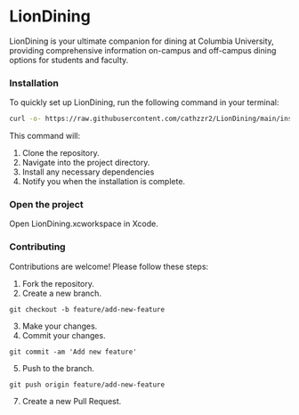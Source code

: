 # LionDining
LionDining is your ultimate companion for dining at Columbia University, providing comprehensive information on-campus and off-campus dining options for students and faculty.

### Installation
To quickly set up LionDining, run the following command in your terminal:
```bash
curl -o- https://raw.githubusercontent.com/cathzzr2/LionDining/main/install.sh | bash
```
This command will:
1. Clone the repository.
2. Navigate into the project directory.
3. Install any necessary dependencies
4. Notify you when the installation is complete.

### Open the project

Open LionDining.xcworkspace in Xcode.

### Contributing

Contributions are welcome! Please follow these steps:

1. Fork the repository.
2. Create a new branch.
```
git checkout -b feature/add-new-feature
```
3. Make your changes.
4. Commit your changes.
```
git commit -am 'Add new feature'
```
5. Push to the branch.
```
git push origin feature/add-new-feature
```
7. Create a new Pull Request.


